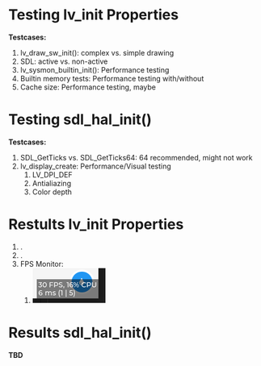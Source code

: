 # Testing lv_init Properties

**Testcases:**
1. lv_draw_sw_init(): complex vs. simple drawing
2. SDL: active vs. non-active
3. lv_sysmon_builtin_init(): Performance testing
4. Builtin memory tests: Performance testing with/without
5. Cache size: Performance testing, maybe

# Testing sdl_hal_init()

**Testcases:**
1. SDL_GetTicks vs. SDL_GetTicks64: 64 recommended, might not work
2. lv_display_create: Performance/Visual testing
      1. LV_DPI_DEF
      2. Antialiazing
      3. Color depth

# Restults lv_init Properties

1. .
2. .
3. FPS Monitor:
   1. ![FPS monitored in example program.](/screenshots/FPS-Test.PNG?raw=true "FPS Monitor")

# Results sdl_hal_init()

**TBD**